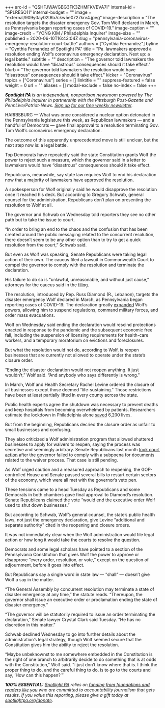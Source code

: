 +++
arc-id = "QSHFJWAVGBG3FK3ZHMFKVEVA7I"
internal-id = "SPLRESO11"
internal-budget = ""
image = "external/909y0ay02t8b7ckw5e0727krv4.jpeg"
image-description = "The resolution targets the disaster emergency Gov. Tom Wolf declared in March, as Pennsylvania began reporting cases of COVID-19."
image-caption = ""
image-credit = "YONG KIM / Philadelphia Inquirer"
image-size = ""
published = 2020-06-10T16:43:04Z
slug = "pennsylvania-coronavirus-emergency-resolution-court-battle"
authors = ["Cynthia Fernandez"]
byline = "Cynthia Fernandez of Spotlight PA"
title = "Pa. lawmakers approved a resolution ending Wolf’s coronavirus emergency declaration. Next up: a legal battle."
subtitle = ""
description = "The governor told lawmakers the resolution would have “disastrous” consequences should it take effect."
blurb = "The governor told lawmakers the resolution would have “disastrous” consequences should it take effect."
kicker = "Coronavirus"
topics = ["Coronavirus"]
series = []
linktitle = ""
suppress-featured = false
weight = 0
url = ""
aliases = []
modal-exclude = false
no-index = false
+++

<a href="https://www.spotlightpa.org/"><i><b>Spotlight PA</b></i></a><i> is an independent, nonpartisan newsroom powered by The Philadelphia Inquirer in partnership with the Pittsburgh Post-Gazette and PennLive/Patriot-News. </i><a href="https://www.spotlightpa.org/newsletters"><i>Sign up for our free weekly newsletter</i></a><i>.</i>

HARRISBURG — What was once considered a nuclear option detonated in the Pennsylvania legislature this week, as Republican lawmakers — and a handful of Democrats — gave final approval to a resolution terminating Gov. Tom Wolf’s coronavirus emergency declaration.

The outcome of this apparently unprecedented move is still unclear, but the next step now is: a legal battle.

Top Democrats have repeatedly said the state Constitution grants Wolf the power to reject such a measure, which the governor said in a letter to lawmakers would have “disastrous” consequences should it take effect.

Republicans, meanwhile, say state law requires Wolf to end his declaration now that a majority of lawmakers have approved the resolution.

A spokesperson for Wolf originally said he would disapprove the resolution once it reached his desk. But according to Gregory Schwab, general counsel for the administration, Republicans don’t plan on presenting the resolution to Wolf at all.

The governor and Schwab on Wednesday told reporters they see no other path but to take the issue to court.

“In order to bring an end to the chaos and the confusion that has been created around the public messaging related to the concurrent resolution, there doesn’t seem to be any other option than to try to get a quick resolution from the court,” Schwab said.

<script src="https://www.spotlightpa.org/embed.js" async></script><div data-spl-embed-version="1" data-spl-src="https://www.spotlightpa.org/embeds/donate/"></div>


But even as Wolf was speaking, Senate Republicans were taking legal action of their own. The caucus filed a lawsuit in Commonwealth Court to compel the governor to comply with the resolution and terminate the declaration.

His failure to do so is "unlawful, unreasonable, and without just cause,” attorneys for the caucus said in the <a href="https://www.senatorcorman.com/wp-content/uploads/sites/38/2020/06/Petition-for-Review.pdf" target=_blank>filing</a>.

The resolution, introduced by Rep. Russ Diamond (R., Lebanon), targets the disaster emergency Wolf declared in March, as Pennsylvania began reporting cases of COVID-19. The declaration greatly <a href="https://www.spotlightpa.org/news/2020/03/coronavirus-tom-wolf-emergency-powers-pennsylvania/">expanded</a> Wolf’s powers, allowing him to suspend regulations, command military forces, and order mass evacuations.

Wolf on Wednesday said ending the declaration would rescind protections enacted in response to the pandemic and the subsequent economic free fall, including the suspension of licensing requirements for health-care workers, and a temporary moratorium on evictions and foreclosures.

But what the resolution would not do, according to Wolf, is reopen businesses that are currently not allowed to operate under the state’s closure order.

“Ending the disaster declaration would not reopen anything. It just wouldn’t,” Wolf said. “And anybody who says differently is wrong.”

In March, Wolf and Health Secretary Rachel Levine ordered the closure of all businesses except those deemed “life-sustaining.” Those restrictions have been at least partially lifted in every county across the state.

Public health experts agree the shutdown was necessary to prevent deaths and keep hospitals from becoming overwhelmed by patients. Researchers estimate the lockdown in Philadelphia alone <a href="https://www.inquirer.com/news/drexel-model-estimates-philadelphias-coronavirus-lockdown-saved-6200-lives-20200512.html" target=_blank>saved</a> 6,200 lives.

But from the beginning, Republicans decried the closure order as unfair to small businesses and confusing.

They also criticized a Wolf administration program that allowed shuttered businesses to apply for waivers to reopen, saying the process was secretive and seemingly arbitrary. Senate Republicans last month <a href="https://www.spotlightpa.org/news/2020/05/pennsylvania-business-waiver-court-gop-tom-wolf/">took court action</a> after the governor failed to comply with a subpoena for documents related to the waiver process. That case is still pending.

As Wolf urged caution and a measured approach to reopening, the GOP-controlled House and Senate passed several bills to restart certain sectors of the economy, which were all met with the governor’s veto pen.

These tensions came to a head Tuesday as Republicans and some Democrats in both chambers gave final approval to Diamond’s resolution. Senate Republicans <a href="https://www.pasenategop.com/blog/senate-republican-leaders-comment-on-senate-passage-of-resolution-to-end-governor-wolfs-business-shutdown-order/" target=_blank>claimed</a> the vote “would end the executive order Wolf used to shut down businesses.”

<script src="https://www.spotlightpa.org/embed.js" async></script><div data-spl-embed-version="1" data-spl-src="https://www.spotlightpa.org/embeds/newsletter/"></div>


But according to Schwab, Wolf’s general counsel, the state’s public health laws, not just the emergency declaration, give Levine “additional and separate authority" cited in the reopening and closure orders.

It was not immediately clear when the Wolf administration would file legal action or how long it would take the courts to resolve the question.

Democrats and some legal scholars have pointed to a section of the Pennsylvania Constitution that gives Wolf the power to approve or disapprove “every order, resolution, or vote,” except on the question of adjournment, before it goes into effect.

But Republicans say a single word in state law — “shall” — doesn’t give Wolf a say in the matter.

“The General Assembly by concurrent resolution may terminate a state of disaster emergency at any time,” the statute reads. “Thereupon, the governor shall issue an executive order or proclamation ending the state of disaster emergency.”

“The governor will be statutorily required to issue an order terminating the declaration,” Senate lawyer Crystal Clark said Tuesday. “He has no discretion in this matter.”

Schwab declined Wednesday to go into further details about the administration’s legal strategy, though Wolf seemed secure that the Constitution gives him the ability to reject the resolution.

“Maybe unbeknownst to me somewhere embedded in the Constitution is the right of one branch to arbitrarily decide to do something that is at odds with the Constitution," Wolf said. "I just don’t know where that is. I think the proper thing to do, and the careful thing to do, is to go to the courts and say, ‘How can this happen?’”

<i><b>100% ESSENTIAL:</b></i> <a href="https://www.spotlightpa.org/"><i>Spotlight PA</i></a><i> relies on</i><a href="https://www.spotlightpa.org/support"><i> funding from foundations and readers like you</i></a><i> who are committed to accountability journalism that gets results. If you value this reporting, please give a gift today at </i><a href="http://spotlightpa.org/donate"><i>spotlightpa.org/donate</i></a><i>.</i>
